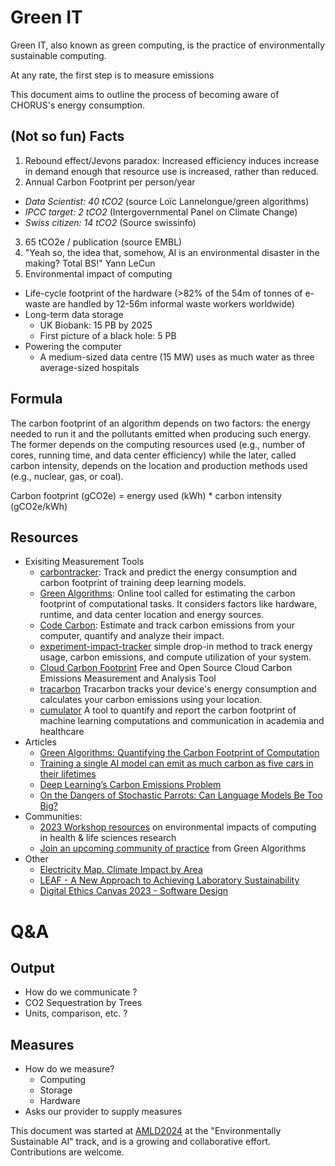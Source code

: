 # Green IT

Green IT, also known as green computing, is the practice of environmentally sustainable computing.

At any rate, the first step is to measure emissions

This document aims to outline the process of becoming aware of CHORUS's energy consumption.

## (Not so fun) Facts

1. Rebound effect/Jevons paradox: Increased efficiency induces increase in demand enough that resource use is increased, rather than reduced.
2. Annual Carbon Footprint per person/year
  - *Data Scientist: 40 tCO2* (source Loïc Lannelongue/green algorithms)
  - *IPCC target: 2 tCO2* (Intergovernmental Panel on Climate Change)
  - *Swiss citizen: 14 tCO2* (Source swissinfo)
3. 65 tCO2e / publication (source EMBL)
4. "Yeah so, the idea that, somehow, Al is an environmental disaster in the making? Total BS!" Yann LeCun
5. Environmental impact of computing
  - Life-cycle footprint of the hardware (>82% of the 54m of tonnes of e-waste are handled by 12-56m informal waste workers worldwide)
  - Long-term data storage
    - UK Biobank: 15 PB by 2025
    - First picture of a black hole: 5 PB
  - Powering the computer
    - A medium-sized data centre (15 MW) uses as much water as three average-sized hospitals

## Formula  
The carbon footprint of an algorithm depends on two factors: the energy needed to run it and the pollutants emitted when producing such energy. The former depends on the computing resources used (e.g., number of cores, running time, and data center efficiency) while the later, called carbon intensity, depends on the location and production methods used (e.g., nuclear, gas, or coal).

Carbon footprint (gCO2e) = energy used (kWh) * carbon intensity (gCO2e/kWh)

## Resources

- Exisiting Measurement Tools
  - [carbontracker](https://github.com/lfwa/carbontracker.git): Track and predict the energy consumption and carbon footprint of training deep learning models. 
  - [Green Algorithms](https://www.green-algorithms.org/): Online tool called for estimating the carbon footprint of computational tasks. It considers factors like hardware, runtime, and data center location and energy sources. 
  - [Code Carbon](https://pypi.org/project/codecarbon/): Estimate and track carbon emissions from your computer, quantify and analyze their impact. 
  - [experiment-impact-tracker](https://github.com/Breakend/experiment-impact-tracker) simple drop-in method to track energy usage, carbon emissions, and compute utilization of your system. 
  - [Cloud Carbon Footprint](https://www.cloudcarbonfootprint.org/) Free and Open Source Cloud Carbon Emissions Measurement and Analysis Tool
  - [tracarbon](https://github.com/fvaleye/tracarbon) Tracarbon tracks your device's energy consumption and calculates your carbon emissions using your location.
  - [cumulator](https://pypi.org/project/cumulator/) A tool to quantify and report the carbon footprint of machine learning computations and communication in academia and healthcare
- Articles
  - [Green Algorithms: Quantifying the Carbon Footprint of Computation](https://doi.org/10.1002/advs.202100707)
  - [Training a single AI model can emit as much carbon as five cars in their lifetimes](https://www.technologyreview.com/2019/06/06/239031/training-a-single-ai-model-can-emit-as-much-carbon-as-five-cars-in-their-lifetimes/)
  - [Deep Learning’s Carbon Emissions Problem](https://www.forbes.com/sites/robtoews/2020/06/17/deep-learnings-climate-change-problem/)
  - [On the Dangers of Stochastic Parrots: Can Language Models Be Too Big? ](https://dl.acm.org/doi/10.1145/3442188.3445922)
- Communities: 
  - [2023 Workshop resources](https://www.eicworkshop.info/#resources) on environmental impacts of computing in health & life sciences research
  - [Join an upcoming community of practice](https://forms.gle/rgeqzcpo51gge5Xr6) from Green Algorithms
- Other
  - [Electricity Map, Climate Impact by Area](https://app.electricitymaps.com/map)
  - [LEAF - A New Approach to Achieving Laboratory Sustainability](https://www.sustainabilityexchange.ac.uk/leaf_a_new_approach_to_achieving_laboratory_sus)
  - [Digital Ethics Canvas 2023 - Software Design](https://docs.google.com/document/d/1lhGV_xJiiuC98it5RB2TiitIBgu0pjUK8qq-8y-wbPw/edit#heading=h.3oqqml7cc03h)


# Q&A

## Output
 - How do we communicate ? 
  - CO2 Sequestration by Trees
  - Units, comparison, etc. ?


## Measures
- How do we measure?
  - Computing
  - Storage
  - Hardware 
- Asks our provider to supply measures

This document was started at [AMLD2024](2024.appliedmldays.org) at the "Environmentally Sustainable AI" track, and is a growing and collaborative effort. Contributions are welcome.


